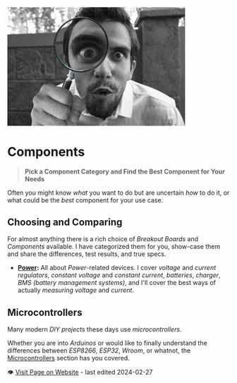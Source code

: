 <img src="/assets/images/investigate.jpg" width="80%" height="80%" />
 
# Components

> **Pick a Component Category and Find the Best Component for Your Needs**

Often you might know *what* you want to do but are uncertain *how* to do it, or what could be the *best* component for your use case.


## Choosing and Comparing

For almost anything there is a rich choice of *Breakout Boards* and *Components* available. I have categorized them for you, show-case them and share the differences, test results, and true specs.

* **[Power](Power):** All about *Power*-related devices. I cover *voltage* and *current regulators*, *constant voltage* and *constant current*, *batteries*, *charger*, *BMS (battery management systems)*, and I'll cover the best ways of actually *measuring voltage* and *current*.

## Microcontrollers

Many modern *DIY projects* these days use *microcontrollers*. 

Whether you are into *Arduinos* or would like to finally understand the differences between *ESP8266*, *ESP32*, *Wroom*, or whatnot, the [Microcontrollers](/components/microcontroller) section has you covered.


:eye:&nbsp;[Visit Page on Website](https://powershell.one/doneland_test/components?061835020426240854) - last edited 2024-02-27
